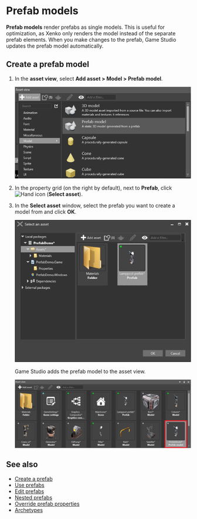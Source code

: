 # Prefab models

**Prefab models** render prefabs as single models. This is useful for optimization, as Xenko only renders the model instead of the separate prefab elements. When you make changes to the prefab, Game Studio updates the prefab model automatically.

## Create a prefab model

1. In the **asset view**, select **Add asset > Model > Prefab model**.

    ![Add prefab model](media/add-prefab-model.png)

2. In the property grid (on the right by default), next to **Prefab**, click ![Hand icon](~/manual/game-studio/media/hand-icon.png) (**Select asset**).

3. In the **Select asset** window, select the prefab you want to create a model from and click **OK**.

    ![Select prefab for model](media/select-prefab-for-model.png)

    Game Studio adds the prefab model to the asset view.

    ![Prefab model added](media/prefab-model-added.png)

## See also

* [Create a prefab](create-a-prefab.md)
* [Use prefabs](use-prefabs.md)
* [Edit prefabs](edit-prefabs.md)
* [Nested prefabs](nested-prefabs.md)
* [Override prefab properties](override-prefab-properties.md)
* [Archetypes](../archetypes.md)
